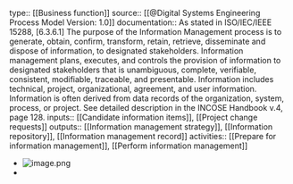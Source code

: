 type:: [[Business function]]
source:: [[@Digital Systems Engineering Process Model Version: 1.0]]
documentation:: As stated in ISO/IEC/IEEE 15288, [6.3.6.1] The purpose of the Information Management process is to generate, obtain, confirm, transform, retain, retrieve, disseminate and dispose of information, to designated stakeholders.  Information management plans, executes, and controls the provision of information to designated stakeholders that is unambiguous, complete, verifiable, consistent, modifiable, traceable, and presentable. Information includes technical, project, organizational, agreement, and user information. Information is often derived from data records of the organization, system, process, or project.  See detailed description in the INCOSE Handbook v.4, page 128.
inputs:: [[Candidate information items]], [[Project change requests]]
outputs:: [[Information management strategy]], [[Information repository]], [[Information management record]]
activities:: [[Prepare for information management]], [[Perform information management]]

- ![image.png](../assets/image_1689496881929_0.png)
-